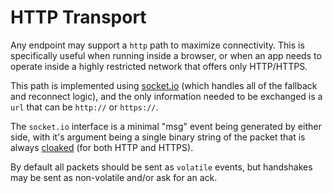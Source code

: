 HTTP Transport
==============

Any endpoint may support a `http` path to maximize connectivity.  This is specifically useful when running inside a browser, or when an app needs to operate inside a highly restricted network that offers only HTTP/HTTPS.

This path is implemented using [socket.io](http://socket.io) (which handles all of the fallback and reconnect logic), and the only information needed to be exchanged is a `url` that can be `http://` or `https://`.

The `socket.io` interface is a minimal "msg" event being generated by either side, with it's argument being a single binary string of the packet that is always [cloaked](../e3x/cloaking.md) (for both HTTP and HTTPS).

By default all packets should be sent as `volatile` events, but handshakes may be sent as non-volatile and/or ask for an ack.
